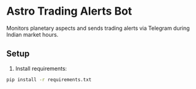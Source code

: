 # Astro Trading Alerts Bot

Monitors planetary aspects and sends trading alerts via Telegram during Indian market hours.

## Setup

1. Install requirements:
```bash
pip install -r requirements.txt
